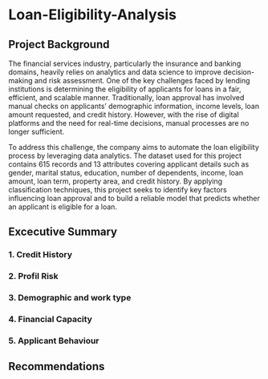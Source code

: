 # Loan-Eligibility-Analysis
## Project Background
The financial services industry, particularly the insurance and banking domains, heavily relies on analytics and data science to improve decision-making and risk assessment. One of the key challenges faced by lending institutions is determining the eligibility of applicants for loans in a fair, efficient, and scalable manner. Traditionally, loan approval has involved manual checks on applicants’ demographic information, income levels, loan amount requested, and credit history. However, with the rise of digital platforms and the need for real-time decisions, manual processes are no longer sufficient.

To address this challenge, the company aims to automate the loan eligibility process by leveraging data analytics. The dataset used for this project contains 615 records and 13 attributes covering applicant details such as gender, marital status, education, number of dependents, income, loan amount, loan term, property area, and credit history. By applying classification techniques, this project seeks to identify key factors influencing loan approval and to build a reliable model that predicts whether an applicant is eligible for a loan.

## Excecutive Summary
### 1. Credit History
### 2. Profil Risk
### 3. Demographic and work type
### 4. Financial Capacity
### 5. Applicant Behaviour

## Recommendations
